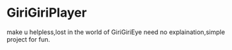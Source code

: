 # GiriGiriPlayer
make u helpless,lost in the world of GiriGiriEye
need no explaination,simple project for fun.
